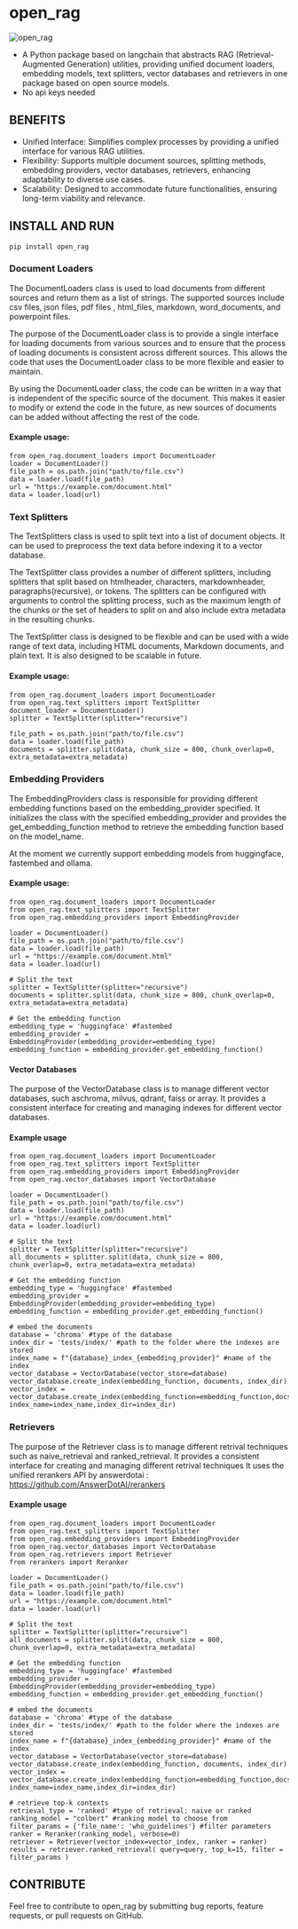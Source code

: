 # **open_rag**
![open_rag](images/openrag.jpg)
* A Python package based on langchain that abstracts RAG (Retrieval-Augmented Generation) utilities, providing unified document loaders, embedding models, text splitters, vector databases and retrievers in one package based on open source models.
* No api keys needed

## **BENEFITS**
* Unified Interface: Simplifies complex processes by providing a unified interface for various RAG utilities.
* Flexibility: Supports multiple document sources, splitting methods, embedding providers, vector databases, retrievers, enhancing adaptability to diverse use cases.
* Scalability: Designed to accommodate future functionalities, ensuring long-term viability and relevance.

## **INSTALL AND RUN**
    pip install open_rag

### **Document Loaders**
The DocumentLoaders class is used to load documents from different sources and return them as a list of strings. The supported sources include csv files, json files, pdf files , html_files, markdown, word_documents, and powerpoint files.

The purpose of the DocumentLoader class is to provide a single interface for loading documents from various sources and to ensure that the process of loading documents is consistent across different sources. This allows the code that uses the DocumentLoader class to be more flexible and easier to maintain.

By using the DocumentLoader class, the code can be written in a way that is independent of the specific source of the document. This makes it easier to modify or extend the code in the future, as new sources of documents can be added without affecting the rest of the code.

#### Example usage:
    from open_rag.document_loaders import DocumentLoader
    loader = DocumentLoader()
    file_path = os.path.join("path/to/file.csv")
    data = loader.load(file_path)
    url = "https://example.com/document.html"
    data = loader.load(url)

### **Text Splitters**
The TextSplitters class is used to split text into a list of document objects. It can be used to preprocess the text data before indexing it to a vector database.

The TextSplitter class provides a number of different splitters, including splitters that split based on  htmlheader, characters, markdownheader, paragraphs(recursive), or tokens. The splitters can be configured with arguments to control the splitting process, such as the maximum length of the chunks or the set of headers to split on and also include extra metadata in the resulting chunks.

The TextSplitter class is designed to be flexible and can be used with a wide range of text data, including HTML documents, Markdown documents, and plain text. It is also designed to be scalable in future.

#### Example usage:
    from open_rag.document_loaders import DocumentLoader
    from open_rag.text_splitters import TextSplitter
    document_loader = DocumentLoader()
    splitter = TextSplitter(splitter="recursive")

    file_path = os.path.join("path/to/file.csv")
    data = loader.load(file_path)
    documents = splitter.split(data, chunk_size = 800, chunk_overlap=0, extra_metadata=extra_metadata)

### **Embedding Providers**
The EmbeddingProviders class is responsible for providing different embedding functions based on the embedding_provider specified. It initializes the class with the specified embedding_provider and provides the get_embedding_function method to retrieve the embedding function based on the model_name.

At the moment we currently support embedding models from huggingface, fastembed and ollama.

#### Example usage:
    from open_rag.document_loaders import DocumentLoader
    from open_rag.text_splitters import TextSplitter
    from open_rag.embedding_providers import EmbeddingProvider

    loader = DocumentLoader()
    file_path = os.path.join("path/to/file.csv")
    data = loader.load(file_path)
    url = "https://example.com/document.html"
    data = loader.load(url)

    # Split the text
    splitter = TextSplitter(splitter="recursive")
    documents = splitter.split(data, chunk_size = 800, chunk_overlap=0, extra_metadata=extra_metadata)

    # Get the embedding function
    embedding_type = 'huggingface' #fastembed
    embedding_provider = EmbeddingProvider(embedding_provider=embedding_type)
    embedding_function = embedding_provider.get_embedding_function()

#### **Vector Databases**
The purpose of the VectorDatabase class is to manage different vector databases, such aschroma, milvus, qdrant, faiss or array. It provides a consistent interface for creating and managing indexes for different vector databases.

#### Example usage
    from open_rag.document_loaders import DocumentLoader
    from open_rag.text_splitters import TextSplitter
    from open_rag.embedding_providers import EmbeddingProvider
    from open_rag.vector_databases import VectorDatabase

    loader = DocumentLoader()
    file_path = os.path.join("path/to/file.csv")
    data = loader.load(file_path)
    url = "https://example.com/document.html"
    data = loader.load(url)

    # Split the text
    splitter = TextSplitter(splitter="recursive")
    all_documents = splitter.split(data, chunk_size = 800, chunk_overlap=0, extra_metadata=extra_metadata)

    # Get the embedding function
    embedding_type = 'huggingface' #fastembed
    embedding_provider = EmbeddingProvider(embedding_provider=embedding_type)
    embedding_function = embedding_provider.get_embedding_function()
    
    # embed the documents
    database = 'chroma' #type of the database
    index_dir = 'tests/index/' #path to the folder where the indexes are stored
    index_name = f"{database}_index_{embedding_provider}" #name of the index
    vector_database = VectorDatabase(vector_store=database)
    vector_database.create_index(embedding_function, documents, index_dir)
    vector_index = vector_database.create_index(embedding_function=embedding_function,docs=all_documents, index_name=index_name,index_dir=index_dir)

### **Retrievers**
The purpose of the Retriever class is to manage different retrival techniques such as naive_retrieval and ranked_retrieval. It provides a consistent interface for creating and managing different retrival techniques
It uses the unified rerankers API by answerdotai : https://github.com/AnswerDotAI/rerankers

#### Example usage
    from open_rag.document_loaders import DocumentLoader
    from open_rag.text_splitters import TextSplitter
    from open_rag.embedding_providers import EmbeddingProvider
    from open_rag.vector_databases import VectorDatabase
    from open_rag.retrievers import Retriever
    from rerankers import Reranker

    loader = DocumentLoader()
    file_path = os.path.join("path/to/file.csv")
    data = loader.load(file_path)
    url = "https://example.com/document.html"
    data = loader.load(url)

    # Split the text
    splitter = TextSplitter(splitter="recursive")
    all_documents = splitter.split(data, chunk_size = 800, chunk_overlap=0, extra_metadata=extra_metadata)

    # Get the embedding function
    embedding_type = 'huggingface' #fastembed
    embedding_provider = EmbeddingProvider(embedding_provider=embedding_type)
    embedding_function = embedding_provider.get_embedding_function()
    
    # embed the documents
    database = 'chroma' #type of the database
    index_dir = 'tests/index/' #path to the folder where the indexes are stored
    index_name = f"{database}_index_{embedding_provider}" #name of the index
    vector_database = VectorDatabase(vector_store=database)
    vector_database.create_index(embedding_function, documents, index_dir)
    vector_index = vector_database.create_index(embedding_function=embedding_function,docs=all_documents, index_name=index_name,index_dir=index_dir)

    # retrieve top-k contexts
    retrieval_type = 'ranked' #type of retrieval: naive or ranked
    ranking_model = "colbert" #ranking model to choose from
    filter_params = {'file_name': 'who_guidelines'} #filter parameters 
    ranker = Reranker(ranking_model, verbose=0)
    retriever = Retriever(vector_index=vector_index, ranker = ranker)
    results = retriever.ranked_retrieval( query=query, top_k=15, filter = filter_params )

## **CONTRIBUTE**
Feel free to contribute to open_rag by submitting bug reports, feature requests, or pull requests on GitHub.

